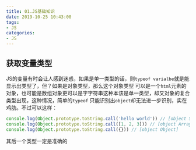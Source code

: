 ```yaml
---
title: 01.JS基础知识
date: 2019-10-25 10:43:00
tags:
- JS
categories:
- JS
---
```


## 获取变量类型
JS的变量有时会让人感到迷惑，如果是单一类型的话，则`typeof varialbe`就是能显示出类型了，但？如果是对象类型，那么这个对象类型
可以是一个`html`元素的对象，也可能是数组对象更可以是字字符串这种本该是单一类型，却又对象的复合类型出现，这种情况，简单的`typeof`
只能识别出`object`却无法进一步识别，实在鸡肋。不过可以这样：
``` js 
console.log(Object.prototype.toString.call('hello world')) // [object String]
console.log(Object.prototype.toString.call([1, 2, 3])) // [object Array]
console.log(Object.prototype.toString.call({})) // [object Object]
```
其后一个类型一定是准确的